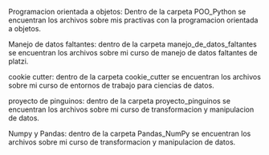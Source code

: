 Programacion orientada a objetos: Dentro de la carpeta POO_Python se encuentran los archivos sobre mis practivas con la programacion orientada a objetos.

Manejo de datos faltantes: dentro de la carpeta manejo_de_datos_faltantes se encuentran los archivos sobre mi curso de manejo de datos faltantes de platzi.

cookie cutter: dentro de la carpeta cookie_cutter se encuentran los archivos sobre mi curso de entornos de trabajo para ciencias de datos.

proyecto de pinguinos: dentro de la carpeta proyecto_pinguinos se encuentran los archivos sobre mi curso de transformacion y manipulacion de datos.

Numpy y Pandas: dentro de la carpeta Pandas_NumPy se encuentran los archivos sobre mi curso de transformacion y manipulacion de datos.